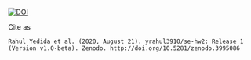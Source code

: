 [![DOI](https://zenodo.org/badge/287859286.svg)](https://zenodo.org/badge/latestdoi/287859286)

Cite as

```
Rahul Yedida et al. (2020, August 21). yrahul3910/se-hw2: Release 1 (Version v1.0-beta). Zenodo. http://doi.org/10.5281/zenodo.3995086
```
